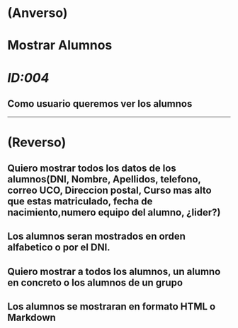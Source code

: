 # **(Anverso)**
# **Mostrar Alumnos**
# *ID:004*
## Como usuario queremos ver los alumnos
----------
# **(Reverso)**
## Quiero mostrar todos los datos de los alumnos(DNI, Nombre, Apellidos, telefono, correo UCO, Direccion postal, Curso mas alto que estas matriculado, fecha de nacimiento,numero equipo del alumno, ¿lider?)
## Los alumnos seran mostrados en orden alfabetico o por el DNI.
## Quiero mostrar a todos los alumnos, un alumno en concreto o los alumnos de un grupo
## Los alumnos se mostraran en formato HTML o Markdown



